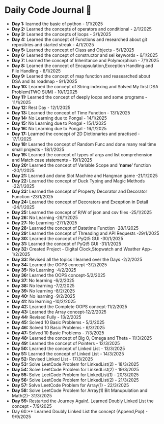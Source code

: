 # Daily Code Journal 🚀

- **Day 1:** learned the basic of python - 1/1/2025
- **Day 2:** Learned the concepts of operators and conditional - 2/1/2025
- **Day 3:** Learned the concepts of loops - 3/1/2025
- **Day 4:** Learned the concept of Functions and researched about git repositries and started streak - 4/1/2025
- **Day 5:** Learned the concept of Class and Objects - 5/1/2025
- **Day 6:** Learned the concept of constructor and sel keywords - 6/1/2025
- **Day 7:** Learned the concept of Inheritance and Polymorphism - 7/1/2025
- **Day 8:** Learned the concept of Encapsulation,Exception Handling and File Handling - 8/1/2025
- **Day 9:** Learned the concept of map function and reasearched about DSA and its roadmap - 9/1/2025
- **Day 10:** Learned the concept of String indexing and Solved My first DSA Problem(TWO SUM) - 10/1/2025
- **Day 11:** Learned the concept of deeply loops and some programs - 11/1/2025
- **Day 12:** Rest Day - 12/1/2025
- **Day 13:** Learned the concept of Time Function - 13/1/2025
- **Day 14:** No Learning due to Pongal - 14/1/2025
- **Day 15:** No Learning due to Pongal - 15/1/2025
- **Day 16:** No Learning due to Pongal - 16/1/2025
- **Day 17:** Learned the concept of 2D Dictionaries and practised - 17/1/2025
- **Day 18:** Learned the concept of Random Func and done many real time small projects - 18/1/2025
- **Day 19:** Learned the concept of types of args and list comprehension and Match case statements - 19/1/2025
- **Day 20:** Learned the concept of Variable Scope and '__name__' function -20/1/2025
- **Day 21:** Learned and done Slot Machine and Hangman game -21/1/2025
- **Day 22:** Learned the concept of Duck Typing and Magic Methods -22/1/2025
- **Day 23:** Learned the concept of Property Decorator and Decorator Function -23/1/2025
- **Day 24:** Learned the concept of Decorators and Exception in Detail -24/1/2025
- **Day 25:** Learned the concept of R/W of json and csv files -25/1/2025
- **Day 26:** No Learning -26/1/2025
- **Day 27:** No Learning -27/1/2025
- **Day 28:** Learned the concept of Datetime Function -28/1/2025
- **Day 29:** Learned the concept of Threading and API Requests -29/1/2025
- **Day 30:** Learned the concept of PyQt5 GUI -30/1/2025
- **Day 31:** Learned the concept of PyQt5 GUI -31/1/2025
- **Day 32:** Created Project - Digital Clock,Stopwatch and Weather App-1/2/2025
- **Day 33:** Revised all the topics I learned over the Days -2/2/2025
- **Day 34:** Learned the OOPS concept -3/2/2025
- **Day 35:** No Learning -4/2/2025
- **Day 36:** Learned the OOPS concept-5/2/2025
- **Day 37:** No learning -6/2/2025
- **Day 38:** No learning -7/2/2025
- **Day 39:** No learning -8/2/2025
- **Day 40:** No learning -9/2/2025
- **Day 41:** No learning -10/2/2025
- **Day 42:** Learned the Complete OOPS concept-11/2/2025
- **Day 43:** Learned the Array concept-12/2/2025
- **Day 44:** Revised Fully - 13/2/2025
- **Day 45:** Solved 10 Basic Problems - 5/3/2025
- **Day 46:** Solved 10 Basic Problems - 6/3/2025
- **Day 47:** Solved 10 Basic Problems - 7/3/2025
- **Day 48:** Learned the concept of Big O, Omega and Theta - 11/3/2025
- **Day 49:** Learned the concept of Pointers - 12/3/2025
- **Day 50:** Learned the concept of Linked List - 13/3/2025
- **Day 51:** Learned the concept of Linked List - 14/3/2025
- **Day 52:** Revised Linked List - 17/3/2025
- **Day 53:** Solve LeetCode Problem for LinkedList(2) - 18/3/2025
- **Day 54:** Solve LeetCode Problem for LinkedList(2) - 19/3/2025
- **Day 55:** Solve LeetCode Problem for LinkedList(1) - 20/3/2025
- **Day 56:** Solve LeetCode Problem for LinkedList(2) - 21/3/2025
- **Day 57:** Solve LeetCode Problem for Array(1) - 22/3/2025
- **Day 58:** Solve LeetCode Problem for Array(1) Bit Manupulation and Math(2)- 31/3/2025
- **Day 59:** Restarted the Journey Again!. Learned Doubly Linked List the concept - 7/9/2025
- Day 60:** Learned Doubly Linked List the concept (Append,Pop) - 9/9/2025



